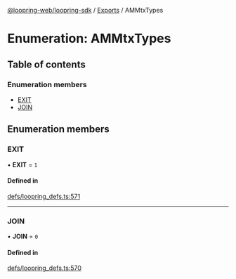 [@loopring-web/loopring-sdk](../README.md) / [Exports](../modules.md) / AMMtxTypes

# Enumeration: AMMtxTypes

## Table of contents

### Enumeration members

- [EXIT](AMMtxTypes.md#exit)
- [JOIN](AMMtxTypes.md#join)

## Enumeration members

### EXIT

• **EXIT** = `1`

#### Defined in

[defs/loopring_defs.ts:571](https://github.com/Loopring/loopring_sdk/blob/edf273a/src/defs/loopring_defs.ts#L571)

___

### JOIN

• **JOIN** = `0`

#### Defined in

[defs/loopring_defs.ts:570](https://github.com/Loopring/loopring_sdk/blob/edf273a/src/defs/loopring_defs.ts#L570)
